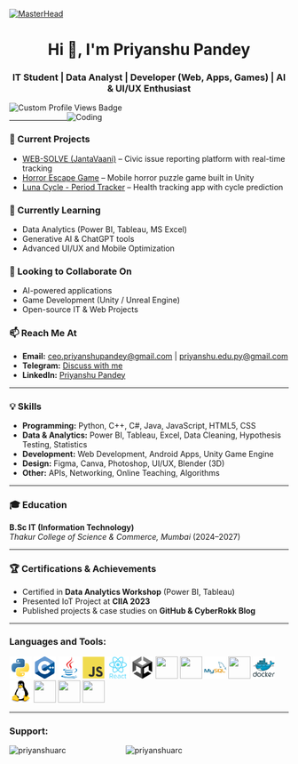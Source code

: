 [![MasterHead](https://media1.giphy.com/media/14kdiJUblbWBXy/100.webp?cid=790b76119dokql7syjnrd2kz5mganb1ozwdnml1xxg9wz1wt&ep=v1_gifs_search&rid=100.webp&ct=g)](https://github.com/priyanshuarc/)
<h1 align="center">Hi 👋, I'm Priyanshu Pandey</h1>
<h3 align="center">IT Student | Data Analyst | Developer (Web, Apps, Games) | AI & UI/UX Enthusiast</h3>

<img src="https://img.shields.io/badge/Profile%20Views-66.2k-blue?style=flat" alt="Custom Profile Views Badge">

<img align="right" alt="Coding" width="400" src="https://media3.giphy.com/media/v1.Y2lkPTc5MGI3NjExM3c4bWtyYncwcTQ4cHVkbXdkM3VlZnZidnE1NjE4ZG1kZWNzNXh6dSZlcD12MV9pbnRlcm5hbF9naWZfYnlfaWQmY3Q9Zw/RbDKaczqWovIugyJmW/giphy.webp">

---

### 🔭 Current Projects  
- [WEB-SOLVE (JantaVaani)](https://github.com/priyanshuarc/WEB-SOLVE) – Civic issue reporting platform with real-time tracking  
- [Horror Escape Game](https://github.com/priyanshuarc/HorrorGame) – Mobile horror puzzle game built in Unity  
- [Luna Cycle - Period Tracker](https://github.com/priyanshuarc/Period-Tracker) – Health tracking app with cycle prediction  

### 🌱 Currently Learning  
- Data Analytics (Power BI, Tableau, MS Excel)  
- Generative AI & ChatGPT tools  
- Advanced UI/UX and Mobile Optimization  

### 👯 Looking to Collaborate On  
- AI-powered applications  
- Game Development (Unity / Unreal Engine)  
- Open-source IT & Web Projects  

### 📫 Reach Me At  
- **Email:** ceo.priyanshupandey@gmail.com | priyanshu.edu.py@gmail.com  
- **Telegram:** [Discuss with me](https://t.me/priyanshuarc)  
- **LinkedIn:** [Priyanshu Pandey](https://linkedin.com/in/priyanshuarc)  

---

### 💡 Skills
- **Programming:** Python, C++, C#, Java, JavaScript, HTML5, CSS  
- **Data & Analytics:** Power BI, Tableau, Excel, Data Cleaning, Hypothesis Testing, Statistics  
- **Development:** Web Development, Android Apps, Unity Game Engine  
- **Design:** Figma, Canva, Photoshop, UI/UX, Blender (3D)  
- **Other:** APIs, Networking, Online Teaching, Algorithms  

---

### 🎓 Education  
**B.Sc IT (Information Technology)**  
*Thakur College of Science & Commerce, Mumbai* (2024–2027)

---

### 🏆 Certifications & Achievements  
- Certified in **Data Analytics Workshop** (Power BI, Tableau)  
- Presented IoT Project at **CIIA 2023**  
- Published projects & case studies on **GitHub & CyberRokk Blog**  

---

<h3 align="left">Languages and Tools:</h3>
<p align="left">
<img src="https://raw.githubusercontent.com/devicons/devicon/master/icons/python/python-original.svg" width="40" height="40"/> 
<img src="https://raw.githubusercontent.com/devicons/devicon/master/icons/cplusplus/cplusplus-original.svg" width="40" height="40"/>
<img src="https://raw.githubusercontent.com/devicons/devicon/master/icons/java/java-original.svg" width="40" height="40"/>
<img src="https://raw.githubusercontent.com/devicons/devicon/master/icons/javascript/javascript-original.svg" width="40" height="40"/>
<img src="https://raw.githubusercontent.com/devicons/devicon/master/icons/react/react-original-wordmark.svg" width="40" height="40"/>
<img src="https://raw.githubusercontent.com/devicons/devicon/master/icons/unity/unity-original.svg" width="40" height="40"/>
<img src="https://www.vectorlogo.zone/logos/pytorch/pytorch-icon.svg" width="40" height="40"/>
<img src="https://www.vectorlogo.zone/logos/tensorflow/tensorflow-icon.svg" width="40" height="40"/>
<img src="https://raw.githubusercontent.com/devicons/devicon/master/icons/mysql/mysql-original-wordmark.svg" width="40" height="40"/>
<img src="https://www.vectorlogo.zone/logos/postgresql/postgresql-icon.svg" width="40" height="40"/>
<img src="https://raw.githubusercontent.com/devicons/devicon/master/icons/docker/docker-original-wordmark.svg" width="40" height="40"/>
<img src="https://raw.githubusercontent.com/devicons/devicon/master/icons/linux/linux-original.svg" width="40" height="40"/>
<img src="https://www.vectorlogo.zone/logos/figma/figma-icon.svg" width="40" height="40"/>
<img src="https://www.vectorlogo.zone/logos/firebase/firebase-icon.svg" width="40" height="40"/>
<img src="https://www.vectorlogo.zone/logos/git-scm/git-scm-icon.svg" width="40" height="40"/>
</p>

---

<h3 align="left">Support:</h3>
<p>
<a href="https://www.buymeacoffee.com/priyanshuarc"> <img align="left" src="https://cdn.buymeacoffee.com/buttons/v2/default-yellow.png" height="50" width="210" alt="priyanshuarc" /></a>
<a href="https://ko-fi.com/priyanshuarc"> <img align="left" src="https://cdn.ko-fi.com/cdn/kofi3.png?v=3" height="50" width="210" alt="priyanshuarc" /></a>
</p>
